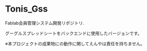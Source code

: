 # Tonis_Gss
Fablab会員管理システム開発リポジトリ.

グーグルスプレッドシートをバックエンドに使用したバージョンです。

※本プロジェクトの成果物にの動作に関してえんやは責任を持ちません。
